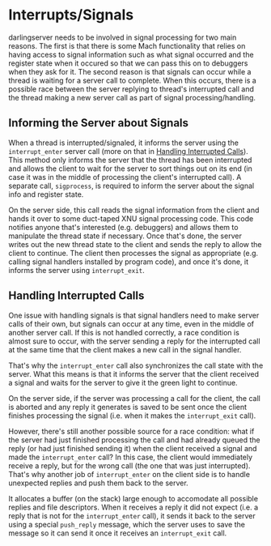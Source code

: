 # Interrupts/Signals

darlingserver needs to be involved in signal processing for two main reasons.
The first is that there is some Mach functionality that relies on having
access to signal information such as what signal occurred and the register state
when it occured so that we can pass this on to debuggers when they ask for it.
The second reason is that signals can occur while a thread is waiting for a
server call to complete. When this occurs, there is a possible race between
the server replying to thread's interrupted call and the thread making a new
server call as part of signal processing/handling.

## Informing the Server about Signals

When a thread is interrupted/signaled, it informs the server using the
`interrupt_enter` server call (more on that in
[Handling Interrupted Calls](#handling-interrupted-calls)). This method only
informs the server that the thread has been interrupted and allows the client
to wait for the server to sort things out on its end (in case it was in the
middle of processing the client's interrupted call). A separate call,
`sigprocess`, is required to inform the server about the signal info and
register state.

On the server side, this call reads the signal information from the client
and hands it over to some duct-taped XNU signal processing code. This code
notifies anyone that's interested (e.g. debuggers) and allows them to manipulate
the thread state if necessary. Once that's done, the server writes out the new
thread state to the client and sends the reply to allow the client to continue.
The client then processes the signal as appropriate (e.g. calling signal
handlers installed by program code), and once it's done, it informs the server
using `interrupt_exit`.

## Handling Interrupted Calls

One issue with handling signals is that signal handlers need to make server
calls of their own, but signals can occur at any time, even in the middle of
another server call. If this is not handled correctly, a race condition is
almost sure to occur, with the server sending a reply for the interrupted call
at the same time that the client makes a new call in the signal handler.

That's why the `interrupt_enter` call also synchronizes the call state with the
server. What this means is that it informs the server that the client received
a signal and waits for the server to give it the green light to continue.

On the server side, if the server was processing a call for the client, the call
is aborted and any reply it generates is saved to be sent once the client
finishes processing the signal (i.e. when it makes the `interrupt_exit` call).

However, there's still another possible source for a race condition: what if
the server had just finished processing the call and had already queued the
reply (or had just finished sending it) when the client received a signal and
made the `interrupt_enter` call? In this case, the client would immediately
receive a reply, but for the wrong call (the one that was just interrupted).
That's why another job of `interrupt_enter` on the client side is to handle
unexpected replies and push them back to the server.

It allocates a buffer (on the stack) large enough to accomodate all possible
replies and file descriptors. When it receives a reply it did not expect (i.e.
a reply that is not for the `interrupt_enter` call), it sends it back to the
server using a special `push_reply` message, which the server uses to save the
message so it can send it once it receives an `interrupt_exit` call.
